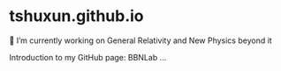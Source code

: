 # tshuxun.github.io
🔭 I’m currently working on General Relativity and New Physics beyond it

Introduction to my GitHub page: BBNLab ...

